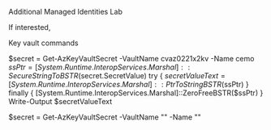 Additional Managed Identities Lab


If interested, 

Key vault commands


$secret = Get-AzKeyVaultSecret -VaultName cvaz0221x2kv -Name cemo
$ssPtr = [System.Runtime.InteropServices.Marshal]::SecureStringToBSTR($secret.SecretValue)
try {
   $secretValueText = [System.Runtime.InteropServices.Marshal]::PtrToStringBSTR($ssPtr)
} finally {
   [System.Runtime.InteropServices.Marshal]::ZeroFreeBSTR($ssPtr)
}
Write-Output $secretValueText








$secret = Get-AzKeyVaultSecret -VaultName "<your-unique-keyvault-name>" -Name "<your secret name>"

